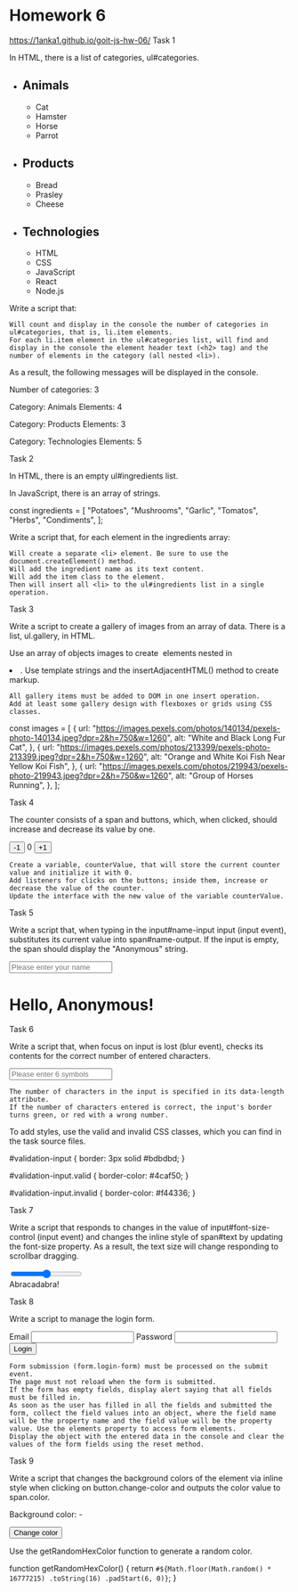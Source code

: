 # Homework 6
https://1anka1.github.io/goit-js-hw-06/
Task 1

In HTML, there is a list of categories, ul#categories.

<ul id="categories">
  <li class="item">
    <h2>Animals</h2>
    <ul>
      <li>Cat</li>
      <li>Hamster</li>
      <li>Horse</li>
      <li>Parrot</li>
    </ul>
  </li>
  <li class="item">
    <h2>Products</h2>
    <ul>
      <li>Bread</li>
      <li>Prasley</li>
      <li>Cheese</li>
    </ul>
  </li>
  <li class="item">
    <h2>Technologies</h2>
    <ul>
      <li>HTML</li>
      <li>CSS</li>
      <li>JavaScript</li>
      <li>React</li>
      <li>Node.js</li>
    </ul>
  </li>
</ul>

Write a script that:

    Will count and display in the console the number of categories in ul#categories, that is, li.item elements.
    For each li.item element in the ul#categories list, will find and display in the console the element header text (<h2> tag) and the number of elements in the category (all nested <li>).

As a result, the following messages will be displayed in the console.

Number of categories: 3

Category: Animals
Elements: 4

Category: Products
Elements: 3

Category: Technologies
Elements: 5

Task 2

In HTML, there is an empty ul#ingredients list.

<ul id="ingredients"></ul>

In JavaScript, there is an array of strings.

const ingredients = [
  "Potatoes",
  "Mushrooms",
  "Garlic",
  "Tomatos",
  "Herbs",
  "Condiments",
];

Write a script that, for each element in the ingredients array:

    Will create a separate <li> element. Be sure to use the document.createElement() method.
    Will add the ingredient name as its text content.
    Will add the item class to the element.
    Then will insert all <li> to the ul#ingredients list in a single operation.

Task 3

Write a script to create a gallery of images from an array of data. There is a list, ul.gallery, in HTML.

<ul class="gallery"></ul>

Use an array of objects images to create <img> elements nested in <li>. Use template strings and the insertAdjacentHTML() method to create markup.

    All gallery items must be added to DOM in one insert operation.
    Add at least some gallery design with flexboxes or grids using CSS classes.

const images = [
  {
    url: "https://images.pexels.com/photos/140134/pexels-photo-140134.jpeg?dpr=2&h=750&w=1260",
    alt: "White and Black Long Fur Cat",
  },
  {
    url: "https://images.pexels.com/photos/213399/pexels-photo-213399.jpeg?dpr=2&h=750&w=1260",
    alt: "Orange and White Koi Fish Near Yellow Koi Fish",
  },
  {
    url: "https://images.pexels.com/photos/219943/pexels-photo-219943.jpeg?dpr=2&h=750&w=1260",
    alt: "Group of Horses Running",
  },
];

Task 4

The counter consists of a span and buttons, which, when clicked, should increase and decrease its value by one.

<div id="counter">
  <button type="button" data-action="decrement">-1</button>
  <span id="value">0</span>
  <button type="button" data-action="increment">+1</button>
</div>

    Create a variable, counterValue, that will store the current counter value and initialize it with 0.
    Add listeners for clicks on the buttons; inside them, increase or decrease the value of the counter.
    Update the interface with the new value of the variable counterValue.

Task 5

Write a script that, when typing in the input#name-input input (input event), substitutes its current value into span#name-output. If the input is empty, the span should display the "Anonymous" string.

<input type="text" id="name-input" placeholder="Please enter your name" />
<h1>Hello, <span id="name-output">Anonymous</span>!</h1>

Task 6

Write a script that, when focus on input is lost (blur event), checks its contents for the correct number of entered characters.

<input
  type="text"
  id="validation-input"
  data-length="6"
  placeholder="Please enter 6 symbols"
/>

    The number of characters in the input is specified in its data-length attribute.
    If the number of characters entered is correct, the input's border turns green, or red with a wrong number.

To add styles, use the valid and invalid CSS classes, which you can find in the task source files.

#validation-input {
  border: 3px solid #bdbdbd;
}

#validation-input.valid {
  border-color: #4caf50;
}

#validation-input.invalid {
  border-color: #f44336;
}

Task 7

Write a script that responds to changes in the value of input#font-size-control (input event) and changes the inline style of span#text by updating the font-size property. As a result, the text size will change responding to scrollbar dragging.

<input id="font-size-control" type="range" min="16" max="96" />
<br />
<span id="text">Abracadabra!</span>

Task 8

Write a script to manage the login form.

<form class="login-form">
  <label>
    Email
    <input type="email" name="email" />
  </label>
  <label>
    Password
    <input type="password" name="password" />
  </label>
  <button type="submit">Login</button>
</form>

    Form submission (form.login-form) must be processed on the submit event.
    The page must not reload when the form is submitted.
    If the form has empty fields, display alert saying that all fields must be filled in.
    As soon as the user has filled in all the fields and submitted the form, collect the field values into an object, where the field name will be the property name and the field value will be the property value. Use the elements property to access form elements.
    Display the object with the entered data in the console and clear the values of the form fields using the reset method.

Task 9

Write a script that changes the background colors of the <body> element via inline style when clicking on button.change-color and outputs the color value to span.color.

<div class="widget">
  <p>Background color: <span class="color">-</span></p>
  <button type="button" class="change-color">Change color</button>
</div>

Use the getRandomHexColor function to generate a random color.

function getRandomHexColor() {
  return `#${Math.floor(Math.random() * 16777215)
    .toString(16)
    .padStart(6, 0)}`;
}
